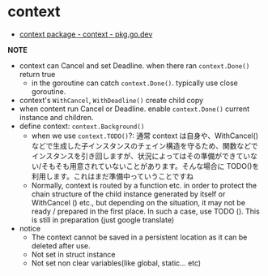 # context

- [context package \- context \- pkg\.go\.dev](https://pkg.go.dev/context)

**NOTE**

- context can Cancel and set Deadline. when there ran `context.Done()` return true
  - in the goroutine can catch `context.Done()`. typically use close goroutine.
- context's `WithCancel`, `WithDeadline()` create child copy
- when content run Cancel or Deadline. enable `context.Done()` current instance and children.
- define context: `context.Background()`
  - when we use `context.TODO()`?: 通常 context は自身や、WithCancel()などで生成した子インスタンスのチェイン構造を守るため、関数などでインスタンスを引き回しますが、状況によってはその準備ができていない/そもそも用意されていないことがあります。そんな場合に TODO()を利用します。これはまだ準備中っていうことですね
  - Normally, context is routed by a function etc. in order to protect the chain structure of the child instance generated by itself or WithCancel () etc., but depending on the situation, it may not be ready / prepared in the first place. In such a case, use TODO (). This is still in preparation (just google translate)
- notice
  - The context cannot be saved in a persistent location as it can be deleted after use.
  - Not set in struct instance
  - Not set non clear variables(like global, static... etc)
